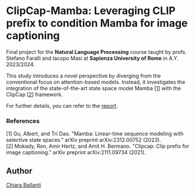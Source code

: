 # ClipCap-Mamba: Leveraging CLIP prefix to condition Mamba for image captioning

Final project for the **Natural Language Processing** course taught by profs. Stefano Faralli and Iacopo Masi at **Sapienza University of Rome** in A.Y. 2023/2024.

This study introduces a novel perspective by diverging from the conventional focus on attention-based models. Instead, it investigates the integration of the state-of-the-art state space model Mamba [[1](https://arxiv.org/abs/2312.00752)] with the ClipCap [[2](https://arxiv.org/abs/2111.09734)] framework.

For further details, you can refer to the [report](ClipCap_Mamba_Report.pdf).

### References

<a id="1">[1]</a> Gu, Albert, and Tri Dao. "Mamba: Linear-time sequence modeling with selective state spaces." arXiv preprint arXiv:2312.00752 (2023).\
<a id="1">[2]</a> Mokady, Ron, Amir Hertz, and Amit H. Bermano. "Clipcap: Clip prefix for image captioning." arXiv preprint arXiv:2111.09734 (2021).

## Author

[Chiara Ballanti](https://github.com/Ballants)
